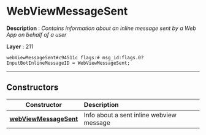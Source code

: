 # WebViewMessageSent

**Description** : *Contains information about an inline message sent by a Web App on behalf of a user*

**Layer** : 211

```tl
webViewMessageSent#c94511c flags:# msg_id:flags.0?InputBotInlineMessageID = WebViewMessageSent;
```

---

## Constructors

| Constructor | Description |
| :---: | :--- |
| [**webViewMessageSent**](constructor/webViewMessageSent) | Info about a sent inline webview message |